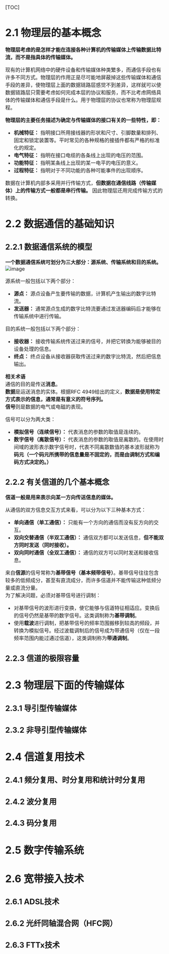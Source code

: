 <font size = 3>   

[TOC]
# 2.1 物理层的基本概念
**物理层考虑的是怎样才能在连接各种计算机的传输媒体上传输数据比特流，而不是指具体的传输媒体。**  

现有的计算机网络中的硬件设备和传输媒体种类繁多，而通信手段也有许多不同方式。物理层的作用正是尽可能地屏蔽掉这些传输媒体和通信手段的差异，使物理层上面的数据链路层感觉不到差异，这样就可以使数据链路层只需要考虑如何完成本层的协议和服务，而不比考虑网络具体的传输媒体和通信手段是什么。用于物理层的协议也常称为物理层规程。

**物理层的主要任务描述为确定与传输媒体的接口有关的一些特性，即：**  
- **机械特征：** 指明接口所用接线器的形状和尺寸、引脚数量和排列、固定和锁定装置等。平时常见的各种规格的接插件都有严格的标准化的规定。
- **电气特征：** 指明在接口电缆的各条线上出现的电压的范围。
- **功能特征：** 指明某条线上出现的某一电平的电压的意义。
- **过程特征：** 指明对于不同功能的各种可能事件的出现顺序。

数据在计算机内部多采用并行传输方式，**但数据在通信线路（传输媒体）上的传输方式一般都是串行传输。** 因此物理层还用完成传输方式的转换。


# 2.2 数据通信的基础知识
## 2.2.1 数据通信系统的模型
**一个数据通信系统可划分为三大部分：源系统、传输系统和目的系统。**  
![image](http://wujianwei.work/2018/09/25/%E8%AE%A1%E7%AE%97%E6%9C%BA%E7%BD%91%E7%BB%9C%E7%89%A9%E7%90%86%E5%B1%82/%E6%95%B0%E6%8D%AE%E9%80%9A%E4%BF%A1%E7%B3%BB%E7%BB%9F%E7%9A%84%E6%A8%A1%E5%9E%8B.png)

源系统一般包括以下两个部分：
- **源点：** 源点设备产生要传输的数据，计算机产生输出的数字比特流。
- **发送器：** 通常源点生成的数字比特流要通过发送器编码后才能够在传输系统中进行传输。

目的系统一般包括以下两个部分：
- **接收器：** 接收传输系统传送过来的信号，并把它转换为能够被目的设备处理的信息。
- **终点：** 终点设备从接收器获取传送过来的数字比特流，然后把信息输出。  

**相关术语**  
通信的目的是传送**消息**。  
**数据**是运送消息的实体。根据RFC 4949给出的定义，**数据是使用特定方式表示的信息，通常是有意义的符号序列。**  
**信号**则是数据的电气或电磁的表现。  

信号可以分为两大类：
- **模拟信号（连续信号）：** 代表消息的参数的取值是连续的。
- **数字信号（离散信号）：** 代表消息的参数的取值是离散的。在使用时间域的波形表示数字信号时，代表不同离散数值的基本波形就称为**码元（一个码元所携带的信息量是不固定的，而是由调制方式和编码方式决定的。）** 

## 2.2.2 有关信道的几个基本概念
**信道一般是用来表示向某一方向传送信息的媒体。**  

从通信的双方信息交互方式来看，可以分为以下三种基本方式：
- **单向通信（单工通信）：** 只能有一个方向的通信而没有反方向的交互。  
- **双向交替通信（半双工通信）：** 通信双方都可以发送信息，**但不能双方同时发送（同时接收）。**  
- **双向同时通信（全双工通信）：** 通信的双方可以同时发送和接收信息。  

来自**信源**的信号常称为**基带信号（基本频带信号）**。基带信号往往包含较多的低频成分，甚至有直流成分，而许多信道并不能传输这种低频分量或直流分量。  
为了解决问题，必须对基带信号进行调制：
- 对基带信号的波形进行变换，使它能够与信道特征相适应。变换后的信号仍然是基带的数字信号。这类调制称为**基带调制**。
- 使用**载波**进行调制，把基带信号的频率范围搬移到较高的频段，并转换为模拟信号。经过波载调制后的信号成为带通信号（仅在一段频率范围内能过通过信道），这类调制称为**带通调制**。




## 2.2.3 信道的极限容量
# 2.3 物理层下面的传输媒体
## 2.3.1 导引型传输媒体
## 2.3.2 非导引型传输媒体
# 2.4 信道复用技术
## 2.4.1 频分复用、时分复用和统计时分复用
## 2.4.2 波分复用
## 2.4.3 码分复用
# 2.5 数字传输系统
# 2.6 宽带接入技术
## 2.6.1 ADSL技术
## 2.6.2 光纤同轴混合网（HFC网）
## 2.6.3 FTTx技术